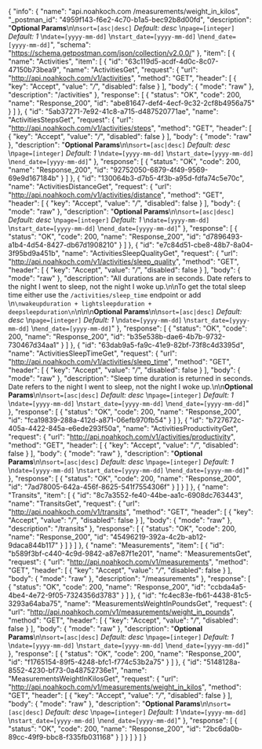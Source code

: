 {
  "info": {
    "name": "api.noahkoch.com /measurements/weight_in_kilos",
    "_postman_id": "4959f143-f6e2-4c70-b1a5-bec92b8d00fd",
    "description": "**Optional Params**\n\n`sort=[asc|desc]` *Default: desc*    \n`page=[integer]` *Default: 1*    \n`date=[yyyy-mm-dd]`    \n`start_date=[yyyy-mm-dd]`   \n`end_date=[yyyy-mm-dd]`",
    "schema": "https://schema.getpostman.com/json/collection/v2.0.0/"
  },
  "item": [
    {
      "name": "Activities",
      "item": [
        {
          "id": "63c119d5-acdf-4d0c-8c07-47150b73bea9",
          "name": "ActivitiesGet",
          "request": {
            "url": "http://api.noahkoch.com/v1/activities",
            "method": "GET",
            "header": [
              {
                "key": "Accept",
                "value": "*/*",
                "disabled": false
              }
            ],
            "body": {
              "mode": "raw"
            },
            "description": "/activities"
          },
          "response": [
            {
              "status": "OK",
              "code": 200,
              "name": "Response_200",
              "id": "abe81647-def4-4ecf-9c32-2cf8b4956a75"
            }
          ]
        },
        {
          "id": "5ab37271-7e92-41c8-a715-d487520771ae",
          "name": "ActivitiesStepsGet",
          "request": {
            "url": "http://api.noahkoch.com/v1/activities/steps",
            "method": "GET",
            "header": [
              {
                "key": "Accept",
                "value": "*/*",
                "disabled": false
              }
            ],
            "body": {
              "mode": "raw"
            },
            "description": "**Optional Params**\n\n`sort=[asc|desc]` *Default: desc*    \n`page=[integer]` *Default: 1*    \n`date=[yyyy-mm-dd]`    \n`start_date=[yyyy-mm-dd]`   \n`end_date=[yyyy-mm-dd]`"
          },
          "response": [
            {
              "status": "OK",
              "code": 200,
              "name": "Response_200",
              "id": "92752050-6879-4f49-9569-69e9d167184b"
            }
          ]
        },
        {
          "id": "130064b3-d7b5-4f3b-a95d-fdfa74c5e70c",
          "name": "ActivitiesDistanceGet",
          "request": {
            "url": "http://api.noahkoch.com/v1/activities/distance",
            "method": "GET",
            "header": [
              {
                "key": "Accept",
                "value": "*/*",
                "disabled": false
              }
            ],
            "body": {
              "mode": "raw"
            },
            "description": "**Optional Params**\n\n`sort=[asc|desc]` *Default: desc*    \n`page=[integer]` *Default: 1*    \n`date=[yyyy-mm-dd]`    \n`start_date=[yyyy-mm-dd]`   \n`end_date=[yyyy-mm-dd]`"
          },
          "response": [
            {
              "status": "OK",
              "code": 200,
              "name": "Response_200",
              "id": "d7896493-a1b4-4d54-8427-db67d1908210"
            }
          ]
        },
        {
          "id": "e7c84d51-cbe8-48b7-8a04-3f95bd9a451b",
          "name": "ActivitiesSleepQualityGet",
          "request": {
            "url": "http://api.noahkoch.com/v1/activities/sleep_quality",
            "method": "GET",
            "header": [
              {
                "key": "Accept",
                "value": "*/*",
                "disabled": false
              }
            ],
            "body": {
              "mode": "raw"
            },
            "description": "All durations are in seconds. Date refers to the night I went to sleep, not the night I woke up.\n\nTo get the total sleep time either use the `/activities/sleep_time` endpoint or add      \n```\nwakeupduration + lightsleepduration + deepsleepduration\n```\n\n\n**Optional Params**\n\n`sort=[asc|desc]` *Default: desc*    \n`page=[integer]` *Default: 1*    \n`date=[yyyy-mm-dd]`    \n`start_date=[yyyy-mm-dd]`   \n`end_date=[yyyy-mm-dd]`"
          },
          "response": [
            {
              "status": "OK",
              "code": 200,
              "name": "Response_200",
              "id": "b35e538b-dae6-4b7b-9732-730467d34aa1"
            }
          ]
        },
        {
          "id": "63dab9a5-fa9c-41e9-82bf-73f8c4d3395d",
          "name": "ActivitiesSleepTimeGet",
          "request": {
            "url": "http://api.noahkoch.com/v1/activities/sleep_time",
            "method": "GET",
            "header": [
              {
                "key": "Accept",
                "value": "*/*",
                "disabled": false
              }
            ],
            "body": {
              "mode": "raw"
            },
            "description": "Sleep time duration is returned in seconds. Date refers to the night I went to sleep, not the night I woke up.\n\n**Optional Params**\n\n`sort=[asc|desc]` *Default: desc*    \n`page=[integer]` *Default: 1*    \n`date=[yyyy-mm-dd]`    \n`start_date=[yyyy-mm-dd]`   \n`end_date=[yyyy-mm-dd]`"
          },
          "response": [
            {
              "status": "OK",
              "code": 200,
              "name": "Response_200",
              "id": "fca19839-288a-412d-a871-06efb970fb54"
            }
          ]
        },
        {
          "id": "b727672c-405a-4422-845a-e6ede293f50a",
          "name": "ActivitiesProductivityGet",
          "request": {
            "url": "http://api.noahkoch.com/v1/activities/productivity",
            "method": "GET",
            "header": [
              {
                "key": "Accept",
                "value": "*/*",
                "disabled": false
              }
            ],
            "body": {
              "mode": "raw"
            },
            "description": "**Optional Params**\n\n`sort=[asc|desc]` *Default: desc*    \n`page=[integer]` *Default: 1*    \n`date=[yyyy-mm-dd]`    \n`start_date=[yyyy-mm-dd]`   \n`end_date=[yyyy-mm-dd]`"
          },
          "response": [
            {
              "status": "OK",
              "code": 200,
              "name": "Response_200",
              "id": "7ad78005-642a-456f-8625-541f7554306f"
            }
          ]
        }
      ]
    },
    {
      "name": "Transits",
      "item": [
        {
          "id": "8c7a3552-fe40-44be-aa1c-6908dc763443",
          "name": "TransitsGet",
          "request": {
            "url": "http://api.noahkoch.com/v1/transits",
            "method": "GET",
            "header": [
              {
                "key": "Accept",
                "value": "*/*",
                "disabled": false
              }
            ],
            "body": {
              "mode": "raw"
            },
            "description": "/transits"
          },
          "response": [
            {
              "status": "OK",
              "code": 200,
              "name": "Response_200",
              "id": "45496219-392a-4c2b-ab12-9daca844b117"
            }
          ]
        }
      ]
    },
    {
      "name": "Measurements",
      "item": [
        {
          "id": "b589f3bf-c440-4c9d-9842-a87e87f1e201",
          "name": "MeasurementsGet",
          "request": {
            "url": "http://api.noahkoch.com/v1/measurements",
            "method": "GET",
            "header": [
              {
                "key": "Accept",
                "value": "*/*",
                "disabled": false
              }
            ],
            "body": {
              "mode": "raw"
            },
            "description": "/measurements"
          },
          "response": [
            {
              "status": "OK",
              "code": 200,
              "name": "Response_200",
              "id": "ccbda4a5-4be4-4e72-9f05-7324356d3783"
            }
          ]
        },
        {
          "id": "fc4ec83e-fb61-4438-81c5-3293a64aba75",
          "name": "MeasurementsWeightInPoundsGet",
          "request": {
            "url": "http://api.noahkoch.com/v1/measurements/weight_in_pounds",
            "method": "GET",
            "header": [
              {
                "key": "Accept",
                "value": "*/*",
                "disabled": false
              }
            ],
            "body": {
              "mode": "raw"
            },
            "description": "**Optional Params**\n\n`sort=[asc|desc]` *Default: desc*    \n`page=[integer]` *Default: 1*    \n`date=[yyyy-mm-dd]`    \n`start_date=[yyyy-mm-dd]`   \n`end_date=[yyyy-mm-dd]`"
          },
          "response": [
            {
              "status": "OK",
              "code": 200,
              "name": "Response_200",
              "id": "f1765154-89f5-4248-bfc1-f774c53b2a75"
            }
          ]
        },
        {
          "id": "5148128a-8552-4230-bf73-0a48752736e1",
          "name": "MeasurementsWeightInKilosGet",
          "request": {
            "url": "http://api.noahkoch.com/v1/measurements/weight_in_kilos",
            "method": "GET",
            "header": [
              {
                "key": "Accept",
                "value": "*/*",
                "disabled": false
              }
            ],
            "body": {
              "mode": "raw"
            },
            "description": "**Optional Params**\n\n`sort=[asc|desc]` *Default: desc*    \n`page=[integer]` *Default: 1*    \n`date=[yyyy-mm-dd]`    \n`start_date=[yyyy-mm-dd]`   \n`end_date=[yyyy-mm-dd]`"
          },
          "response": [
            {
              "status": "OK",
              "code": 200,
              "name": "Response_200",
              "id": "2bc6da0b-89cc-49f9-bbc8-f335fb031168"
            }
          ]
        }
      ]
    }
  ]
}